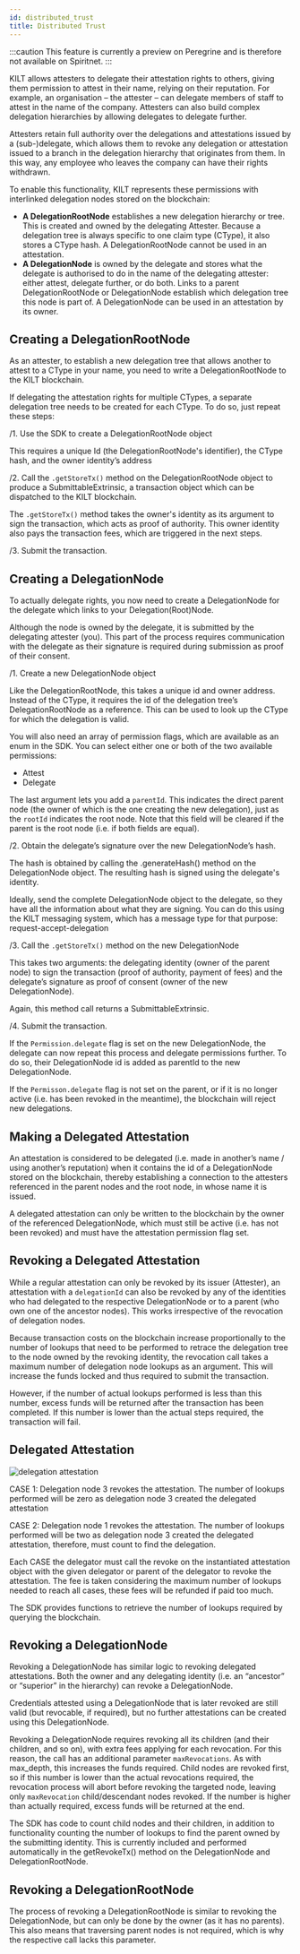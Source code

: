 ```yaml
---
id: distributed_trust
title: Distributed Trust
---
```


:::caution
This feature is currently a preview on Peregrine and is therefore not available on Spiritnet.
:::

KILT allows attesters to delegate their attestation rights to others, giving them permission to attest in their name, relying on their reputation.
For example, an organisation – the attester – can delegate members of staff to attest in the name of the company.
Attesters can also build complex delegation hierarchies by allowing delegates to delegate further.

Attesters retain full authority over the delegations and attestations issued by a (sub-)delegate, which allows them to revoke any delegation or attestation issued to a branch in the delegation hierarchy that originates from them.
In this way, any employee who leaves the company can have their rights withdrawn.

To enable this functionality, KILT represents these permissions with interlinked delegation nodes stored on the blockchain:

- **A DelegationRootNode** establishes a new delegation hierarchy or tree.
This is created and owned by the delegating Attester.
Because a delegation tree is always specific to one claim type (CType), it also stores a CType hash.
A DelegationRootNode cannot be used in an attestation.
- **A DelegationNode** is owned by the delegate and stores what the delegate is authorised to do in the name of the delegating attester: either attest, delegate further, or do both.
Links to a parent DelegationRootNode or DelegationNode establish which delegation tree this node is part of.
A DelegationNode can be used in an attestation by its owner.

## Creating a DelegationRootNode

As an attester, to establish a new delegation tree that allows another to attest to a CType in your name, you need to write a DelegationRootNode to the KILT blockchain.

If delegating the attestation rights for multiple CTypes, a separate delegation tree needs to be created for each CType.
To do so, just repeat these steps:

/1. Use the SDK to create a DelegationRootNode object

This requires a unique Id (the DelegationRootNode's identifier), the CType hash, and the owner identity’s address

/2. Call the `.getStoreTx()` method on the DelegationRootNode object to produce a SubmittableExtrinsic, a transaction object which can be dispatched to the KILT blockchain.

The `.getStoreTx()` method takes the owner's identity as its argument to sign the transaction, which acts as proof of authority. This owner identity also pays the transaction fees, which are triggered in the next steps.

/3. Submit the transaction.

## Creating a DelegationNode

To actually delegate rights, you now need to create a DelegationNode for the delegate which links to your Delegation(Root)Node.

Although the node is owned by the delegate, it is submitted by the delegating attester (you). This part of the process requires communication with the delegate as their signature is required during submission as proof of their consent.

/1. Create a new DelegationNode object

Like the DelegationRootNode, this takes a unique id and owner address. Instead of the CType, it requires the id of the delegation tree’s DelegationRootNode as a reference. This can be used to look up the CType for which the delegation is valid.

You will also need an array of permission flags, which are available as an enum in the SDK. You can select either one or both of the two available permissions:

- Attest
- Delegate

The last argument lets you add a `parentId`. This indicates the direct parent node (the owner of which is the one creating the new delegation), just as the `rootId` indicates the root node. Note that this field will be cleared if the parent is the root node (i.e. if both fields are equal).

/2. Obtain the delegate’s signature over the new DelegationNode’s hash.

The hash is obtained by calling the .generateHash() method on the DelegationNode object. The resulting hash is signed using the delegate's identity.

Ideally, send the complete DelegationNode object to the delegate, so they have all the information about what they are signing. You can do this using the KILT messaging system, which has a message type for that purpose: request-accept-delegation

/3. Call the `.getStoreTx()` method on the new DelegationNode

This takes two arguments: the delegating identity (owner of the parent node) to sign the transaction (proof of authority, payment of fees) and the delegate’s signature as proof of consent (owner of the new DelegationNode).

Again, this method call returns a SubmittableExtrinsic.

/4. Submit the transaction.

If the `Permission.delegate` flag is set on the new DelegationNode, the delegate can now repeat this process and delegate permissions further. To do so, their DelegationNode id is added as parentId to the new DelegationNode.

If the `Permisson.delegate` flag is not set on the parent, or if it is no longer active (i.e. has been revoked in the meantime), the blockchain will reject new delegations.

## Making a Delegated Attestation

An attestation is considered to be delegated (i.e. made in another’s name / using another’s reputation) when it contains the id of a DelegationNode stored on the blockchain, thereby establishing a connection to the attesters referenced in the parent nodes and the root node, in whose name it is issued.

A delegated attestation can only be written to the blockchain by the owner of the referenced DelegationNode, which must still be active (i.e. has not been revoked) and must have the attestation permission flag set.

## Revoking a Delegated Attestation

While a regular attestation can only be revoked by its issuer (Attester), an attestation with a `delegationId` can also be revoked by any of the identities who had delegated to the respective DelegationNode or to a parent (who own one of the ancestor nodes). This works irrespective of the revocation of delegation nodes.

Because transaction costs on the blockchain increase proportionally to the number of lookups that need to be performed to retrace the delegation tree to the node owned by the revoking identity, the revocation call takes a maximum number of delegation node lookups as an argument. This will increase the funds locked and thus required to submit the transaction.

However, if the number of actual lookups performed is less than this number, excess funds will be returned after the transaction has been completed. If this number is lower than the actual steps required, the transaction will fail.

## Delegated Attestation

![delegation attestation](/img/delegation-attestation.png)

CASE 1: Delegation node 3 revokes the attestation. The number of lookups performed will be zero as delegation node 3 created the delegated attestation

CASE 2: Delegation node 1 revokes the attestation. The number of lookups performed will be two as delegation node 3 created the delegated attestation, therefore, must count to find the delegation.

Each CASE the delegator must call the revoke on the instantiated attestation object with the given delegator or parent of the delegator to revoke the attestation. The fee is taken considering the maximum number of lookups needed to reach all cases, these fees will be refunded if paid too much.

The SDK provides functions to retrieve the number of lookups required by querying the blockchain.

## Revoking a DelegationNode

Revoking a DelegationNode has similar logic to revoking delegated attestations. Both the owner and any delegating identity (i.e. an “ancestor” or “superior” in the hierarchy) can revoke a DelegationNode.

Credentials attested using a DelegationNode that is later revoked are still valid (but revocable, if required), but no further attestations can be created using this DelegationNode.

Revoking a DelegationNode requires revoking all its children (and their children, and so on), with extra fees applying for each revocation. For this reason, the call has an additional parameter `maxRevocations`. As with max_depth, this increases the funds required. Child nodes are revoked first, so if this number is lower than the actual revocations required, the revocation process will abort before revoking the targeted node, leaving only `maxRevocation` child/descendant nodes revoked. If the number is higher than actually required, excess funds will be returned at the end.

The SDK has code to count child nodes and their children, in addition to functionality counting the number of lookups to find the parent owned by the submitting identity. This is currently included and performed automatically in the getRevokeTx() method on the DelegationNode and DelegationRootNode.

## Revoking a DelegationRootNode

The process of revoking a DelegationRootNode is similar to revoking the DelegationNode, but can only be done by the owner (as it has no parents). This also means that traversing parent nodes is not required, which is why the respective call lacks this parameter.
